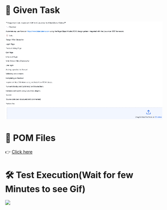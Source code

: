 # 📃 Given Task
<img src = "./Task_given.png"/>

# 📂 POM Files
👉 [Click here](https://github.com/RouthKiranBabu/Masai-School-Journey/tree/main/Assignment/Cucumber/CCP_Block3_S4%20%20Page%20Object%20Model%20%26%20Implementation/Group_artifact_id/src/test/java/PageObjectModels)

# 🛠️ Test Execution(Wait for few Minutes to see Gif)
<img src = "./target/Execution.gif"/>

